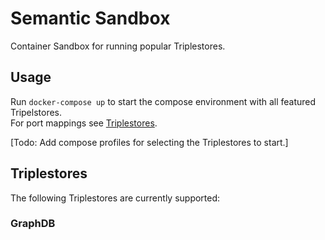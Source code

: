 # Semantic Sandbox

Container Sandbox for running popular Triplestores.

## Usage
Run `docker-compose up` to start the compose environment with all featured Tripelstores.  
For port mappings see [Triplestores](https://github.com/lu-pl/semantic-sandbox?tab=readme-ov-file#triplestores).

[Todo: Add compose profiles for selecting the Triplestores to start.]

## Triplestores

The following Triplestores are currently supported:

### GraphDB

